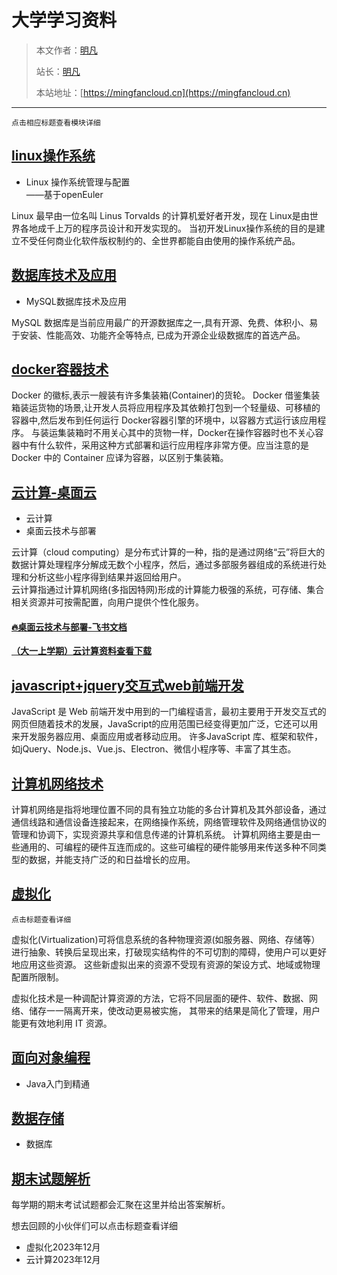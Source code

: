 # 大学学习资料

> 本文作者：[明凡]()
>
> 站长：[明凡]()
>
> 本站地址：[https://mingfancloud.cn](https://mingfancloud.cn)

---

`点击相应标题查看模块详细`

## [linux操作系统](Linux操作系统/README.md)

- Linux 操作系统管理与配置  
    ——基于openEuler

Linux 最早由一位名叫 Linus Torvalds 的计算机爱好者开发，现在 Linux是由世界各地成千上万的程序员设计和开发实现的。
当初开发Linux操作系统的目的是建立不受任何商业化软件版权制约的、全世界都能自由使用的操作系统产品。

## [数据库技术及应用](数据库技术及应用/README.md)

- MySQL数据库技术及应用

MySQL 数据库是当前应用最广的开源数据库之一,具有开源、免费、体积小、易于安装、性能高效、功能齐全等特点, 
已成为开源企业级数据库的首选产品。

## [docker容器技术](docker容器技术/README.md)

Docker 的徽标,表示一艘装有许多集装箱(Container)的货轮。
Docker 借鉴集装箱装运货物的场景,让开发人员将应用程序及其依赖打包到一个轻量级、可移植的容器中,然后发布到任何运行 Docker容器引擎的环境中，以容器方式运行该应用程序。
与装运集装箱时不用关心其中的货物一样，Docker在操作容器时也不关心容器中有什么软件，采用这种方式部署和运行应用程序非常方便。应当注意的是Docker 中的 Container 应译为容器，以区别于集装箱。



## [云计算-桌面云](云计算/README.md)

- 云计算
- 桌面云技术与部署


云计算（cloud computing）是分布式计算的一种，指的是通过网络“云”将巨大的数据计算处理程序分解成无数个小程序，然后，通过多部服务器组成的系统进行处理和分析这些小程序得到结果并返回给用户。  
云计算指通过计算机网络(多指因特网)形成的计算能力极强的系统，可存储、集合相关资源并可按需配置，向用户提供个性化服务。

#### [**🔥桌面云技术与部署-飞书文档**](https://q1h6kdpo24v.feishu.cn/drive/folder/HgZ1fLHzEl3oOgdHgE2cS6TPnPh) 


[**（大一上学期）云计算资料查看下载**](https://q1h6kdpo24v.feishu.cn/drive/folder/U3hSfhPnDldsEjdgP3qchCkhnnf)

## [javascript+jquery交互式web前端开发](交互式web前端开发/README.md)

JavaScript 是 Web 前端开发中用到的一门编程语言，最初主要用于开发交互式的网页但随着技术的发展，JavaScript的应用范围已经变得更加广泛，它还可以用来开发服务器应用、桌面应用或者移动应用。
许多JavaScript 库、框架和软件，如jQuery、Node.js、Vue.js、Electron、微信小程序等、丰富了其生态。

## [计算机网络技术](计算机网络技术/README.md)

计算机网络是指将地理位置不同的具有独立功能的多台计算机及其外部设备，通过通信线路和通信设备连接起来，在网络操作系统，网络管理软件及网络通信协议的管理和协调下，实现资源共享和信息传递的计算机系统。
计算机网络主要是由一些通用的、可编程的硬件互连而成的。这些可编程的硬件能够用来传送多种不同类型的数据，并能支持广泛的和日益增长的应用。

## [虚拟化](虚拟化/README.md)

`点击标题查看详细`

虚拟化(Virtualization)可将信息系统的各种物理资源(如服务器、网络、存储等）
进行抽象、转换后呈现出来，打破现实结构件的不可切割的障碍，使用户可以更好地应用这些资源。
这些新虚拟出来的资源不受现有资源的架设方式、地域或物理配置所限制。

虚拟化技术是一种调配计算资源的方法，它将不同层面的硬件、软件、数据、网络、储存一一隔离开来，使改动更易被实施，
其带来的结果是简化了管理，用户能更有效地利用 IT 资源。

## [面向对象编程](面向对象编程/README.md)

- Java入门到精通

## [数据存储](数据存储/README.md)

- 数据库

## [期末试题解析](期末试题解析/README.md)


每学期的期末考试试题都会汇聚在这里并给出答案解析。  

想去回顾的小伙伴们可以点击标题查看详细

- 虚拟化2023年12月
- 云计算2023年12月



